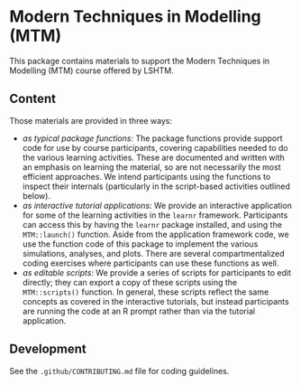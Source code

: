 # Modern Techniques in Modelling (MTM)

This package contains materials to support the Modern Techniques in Modelling (MTM) course offered by LSHTM.

## Content

Those materials are provided in three ways:
 - *as typical package functions:* The package functions provide support code for use by course participants, covering capabilities needed to do the various learning activities. These are documented and written with an emphasis on learning the material, so are not necessarily the most efficient approaches. We intend participants using the functions to inspect their internals (particularly in the script-based activities outlined below). 
 - *as interactive tutorial applications:* We provide an interactive application for some of the learning activities in the `learnr` framework. Participants can access this by having the `learnr` package installed, and using the `MTM::launch()` function. Aside from the application framework code, we use the function code of this package to implement the various simulations, analyses, and plots. There are several compartmentalized coding exercises where participants can use these functions as well.
 - *as editable scripts:* We provide a series of scripts for participants to edit directly; they can export a copy of these scripts using the `MTM::scripts()` function. In general, these scripts reflect the same concepts as covered in the interactive tutorials, but instead participants are running the code at an R prompt rather than via the tutorial application.

## Development

See the `.github/CONTRIBUTING.md` file for coding guidelines.
